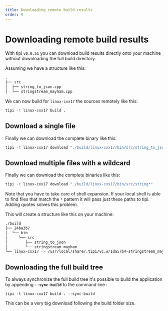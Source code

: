 ```yaml
---
title: Downloading remote build results
order: 9
---
```


# Downloading remote build results

With tipi `v0.0.51` you can download build results directly onto your machine without downloading the full build directory.

Assuming we have a structure like this:
```sh
.
├── src
│  ├── string_to_json.cpp
│  └── stringstream_mayham.cpp
```

We can now build for `linux-cxx17` the sources remotely like this:
```sh
tipi -t linux-cxx17 build .
```

## Download a single file

Finally we can download the complete binary like this:
```sh
tipi -t linux-cxx17 download "./build/linux-cxx17/bin/src/string_to_json"
```

## Download multiple files with a wildcard

Finally we can download the complete binaries like this:
```sh
tipi -t linux-cxx17 download "./build/linux-cxx17/bin/src/string*"
```
Note that you have to take care of shell expansion. If your local shell is able to find files that match the `*` pattern it will pass just these paths to tipi.
Adding quotes solves this problem.

This will create a structure like this on your machine:
```sh
./build
├── 24ba3b7
│  └── bin
│     └── src
│        ├── string_to_json
│        └── stringstream_mayham
└── linux-cxx17 -> /usr/local/share/.tipi/vC.w/1da57b4-stringstream_mayham.b/24ba3b7
```

## Downloading the full build tree
To always synchronize the full build tree it's possible to build the application by appending **`--sync-build`** to the command line : 

`tipi -t linux-cxx17 build . --sync-build`

This can be a very big download following the build folder size. 